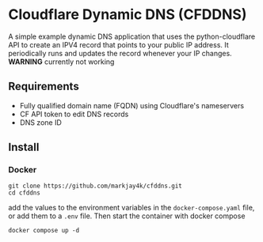 # Cloudflare Dynamic DNS (CFDDNS)

A simple example dynamic DNS application that uses the python-cloudflare API to
create an IPV4 record that points to your public IP address. It periodically
runs and updates the record whenever your IP changes.
__WARNING__ currently not working

## Requirements

- Fully qualified domain name (FQDN) using Cloudflare's nameservers
- CF API token to edit DNS records
- DNS zone ID

## Install

### Docker

```shell
git clone https://github.com/markjay4k/cfddns.git
cd cfddns
```
add the values to the environment variables in the `docker-compose.yaml` file,
or add them to a `.env` file. Then start the container with docker compose

```shell
docker compose up -d
```

